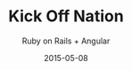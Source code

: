 ---
title: Kick Off Nation
subtitle: Ruby on Rails + Angular
layout: default
modal-id: 2
date: 2015-05-08
img: kickoffnation.png
thumbnail: kickoffnation-thumbnail.png
alt: kickoffnation
project-date: May 2016
client: Kick Off Nation
category: Web Development
description: Kickoffnation is an indian start up revolutionizing sports in India. The app has many different applications i.e. customer facing, organzier app etc. Tech stack involves Ruby on Rails, AngularjS & Sass.
status: Past

---
